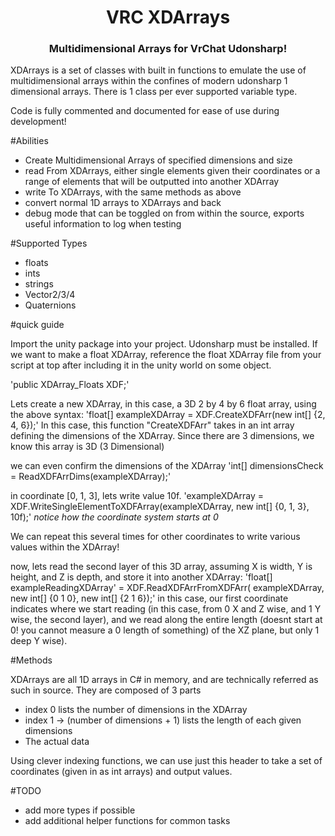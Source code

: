 <h1 align="center">VRC XDArrays</h1>
<h3 align="center">Multidimensional Arrays for VrChat Udonsharp!</h3>


XDArrays is a set of classes with built in functions to emulate the use of multidimensional arrays within the confines of modern udonsharp 1 dimensional arrays. There is 1 class per ever supported variable type.

Code is fully commented and documented for ease of use during development! 

#Abilities
- Create Multidimensional Arrays of specified dimensions and size
- read From XDArrays, either single elements given their coordinates or a range of elements that will be outputted into another XDArray
- write To XDArrays, with the same methods as above
- convert normal 1D arrays to XDArrays and back
- debug mode that can be toggled on from within the source, exports useful information to log when testing

#Supported Types
- floats
- ints
- strings
- Vector2/3/4
- Quaternions

#quick guide

Import the unity package into your project. Udonsharp must be installed. If we want to make a float XDArray, reference the float XDArray file from your script at top after including it in the unity world on some object.

'public XDArray_Floats XDF;'

Lets create a new XDArray, in this case, a 3D 2 by 4 by 6 float array, using the above syntax:
'float[] exampleXDArray = XDF.CreateXDFArr(new int[] {2, 4, 6});'
In this case, this function "CreateXDFArr" takes in an int array defining the dimensions of the XDArray. Since there are 3 dimensions, we know this array is 3D (3 Dimensional)


we can even confirm the dimensions of the XDArray
'int[] dimensionsCheck = ReadXDFArrDims(exampleXDArray);'

in coordinate [0, 1, 3], lets write value 10f.
'exampleXDArray = XDF.WriteSingleElementToXDFArray(exampleXDArray, new int[] {0, 1, 3}, 10f);'
*notice how the coordinate system starts at 0*

We can repeat this several times for other coordinates to write various values within the XDArray!


now, lets read the second layer of this 3D array, assuming X is width, Y is height, and Z is depth, and store it into another XDArray:
'float[] exampleReadingXDArray' = XDF.ReadXDFArrFromXDFArr( exampleXDArray, new int[] {0 1 0}, new int[] {2 1 6});'
in this case, our first coordinate indicates where we start reading (in this case, from 0 X and Z wise, and 1 Y wise, the second layer), and we read along the entire length (doesnt start at 0! you cannot measure a 0 length of something) of the XZ plane, but only 1 deep Y wise).

#Methods

XDArrays are all 1D arrays in C# in memory, and are technically referred as such in source.
They are composed of 3 parts
- index 0 lists the number of dimensions in the XDArray
- index 1 -> (number of dimensions + 1) lists the length of each given dimensions
- The actual data

Using clever indexing functions, we can use just this header to take a set of coordinates (given in as int arrays) and output values.

#TODO

- add more types if possible
- add additional helper functions for common tasks
